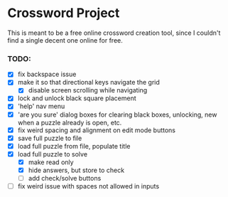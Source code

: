 # Crossword Project

This is meant to be a free online crossword creation tool, since I couldn't find a single decent one online for free.

### TODO:

- [x] fix backspace issue
- [x] make it so that directional keys navigate the grid
  - [x] disable screen scrolling while navigating
- [x] lock and unlock black square placement
- [x] 'help' nav menu
- [x] 'are you sure' dialog boxes for clearing black boxes, unlocking, new when a puzzle already is open, etc.
- [x] fix weird spacing and alignment on edit mode buttons
- [x] save full puzzle to file
- [x] load full puzzle from file, populate title
- [x] load full puzzle to solve
  - [x] make read only
  - [x] hide answers, but store to check
  - [ ] add check/solve buttons
- [ ] fix weird issue with spaces not allowed in inputs
